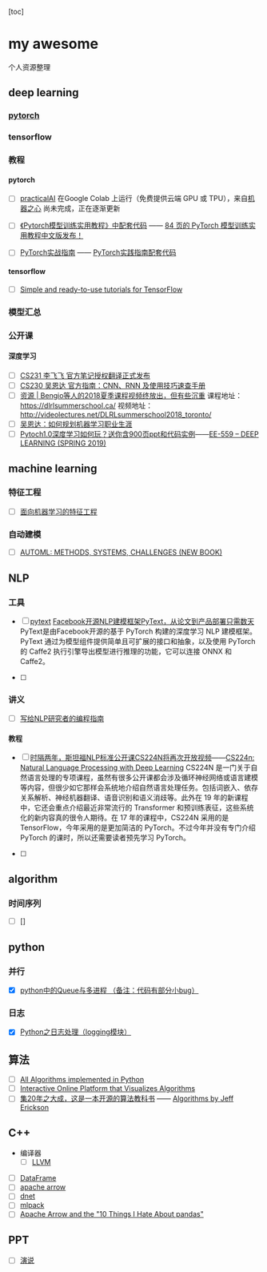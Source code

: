 [toc]

# my awesome

个人资源整理

## deep learning

### [pytorch](https://github.com/pytorch/pytorch)


### tensorflow

### 教程

#### pytorch

- [ ] [practicalAI](https://github.com/GokuMohandas/practicalAI)  在Google Colab 上运行（免费提供云端 GPU 或 TPU），来自[机器之心](https://mp.weixin.qq.com/s?__biz=MzA3MzI4MjgzMw==&mid=2650753681&idx=1&sn=c17896c0c2d5fa85b11541b29bc84427&chksm=871a8eefb06d07f98d46b4e1fb3d00840017e18625e2da20eb8920ba29963268888054d0b973&mpshare=1&scene=24&srcid=1212ENLgXI4zWIY4wSUrc9Dd#rd)
尚未完成，正在逐渐更新

- [ ] [《Pytorch模型训练实用教程》中配套代码](https://github.com/tensor-yu/PyTorch_Tutorial) —— [84 页的 PyTorch 模型训练实用教程中文版发布！](https://mp.weixin.qq.com/s?__biz=MzIwOTc2MTUyMg==&mid=2247486669&idx=1&sn=35c2723e67adbd2c2d89a7750d89c549&chksm=976fa950a018204618c41e32f9a0d27257bda6389ee97eeb096d9c6f4d96592a51d09e7b3763&mpshare=1&scene=24&srcid=1228mfFVzynrNI7w4QZXcW8Y#rd)
- [ ] [PyTorch实战指南](https://zhuanlan.zhihu.com/p/29024978) —— [PyTorch实践指南配套代码](https://github.com/chenyuntc/pytorch-best-practice)


#### tensorflow

- [ ] [Simple and ready-to-use tutorials for TensorFlow](https://github.com/osforscience/TensorFlow-Course#basic-machine-learning)

### 模型汇总

### 公开课

#### 深度学习

- [ ] [CS231 李飞飞 官方笔记授权翻译正式发布](https://mp.weixin.qq.com/s?__biz=MzIwOTc2MTUyMg==&mid=2247486589&idx=1&sn=7c9710b25cf6355de723763e46ff3b7b&chksm=976fa9e0a01820f600cfaedbb6f8ddb9356bd12252fec9209f8a9de81d2a38ef4246448755e6&mpshare=1&scene=24&srcid=122484BwR8mbByhbbxdoSCQX#rd)
- [ ] [CS230 吴恩达 官方指南：CNN、RNN 及使用技巧速查手册](https://mp.weixin.qq.com/s?__biz=MzIwOTc2MTUyMg==&mid=2247486518&idx=2&sn=84965f4b2d5d12ad437866bf149d3e8f&chksm=976fa9aba01820bd769c828a5a80d3b9794271b342bb18922aa30638814baa24361aa6d0c31a&mpshare=1&scene=24&srcid=1222vwam6x1DzUurngYtQcOp#rd)
- [ ] [资源 | Bengio等人的2018夏季课程视频终放出，但有些沉重](https://mp.weixin.qq.com/s/sBEHEv_INyN84CrpBRypvQ)
课程地址：https://dlrlsummerschool.ca/
视频地址：http://videolectures.net/DLRLsummerschool2018_toronto/
- [ ] [吴恩达：如何规划机器学习职业生涯](https://www.bilibili.com/video/av37659329)
- [ ] [Pytoch1.0深度学习如何玩？送你含900页ppt和代码实例](https://mp.weixin.qq.com/s?__biz=MzI3MTA0MTk1MA==&mid=2652033855&idx=4&sn=826ec6309c5a43e5512546af8df18252&chksm=f121a7cec6562ed89e75f411c8976a82ce12363b68fed10df5bdd8f7abaae8de77feb39b6106&mpshare=1&scene=1&srcid=1226jLiNjBGEXMbRHrH1a0Hz#rd)——[EE-559 – DEEP LEARNING (SPRING 2019)](https://fleuret.org/ee559/)

## machine learning

### 特征工程

- [ ] [面向机器学习的特征工程](https://github.com/apachecn/feature-engineering-for-ml-zh)

### 自动建模

- [ ] [AUTOML: METHODS, SYSTEMS, CHALLENGES (NEW BOOK)](https://www.automl.org/book/)

## NLP

### 工具

- [ ] [pytext](https://github.com/facebookresearch/pytext)
[Facebook开源NLP建模框架PyText，从论文到产品部署只需数天](https://mp.weixin.qq.com/s?__biz=MzA3MzI4MjgzMw==&mid=2650753854&idx=2&sn=7768f2f5826c5ed68c1593641605979e&chksm=871a8f40b06d0656b83a213b13fa750aaf499bf75faf9157a536212f3240f3a4565cf8ab0e6d&mpshare=1&scene=1&srcid=0114lCQ5bibhXHvRAP8tU5Rz#rd)
PyText是由Facebook开源的基于 PyTorch 构建的深度学习 NLP 建模框架。PyText 通过为模型组件提供简单且可扩展的接口和抽象，以及使用 PyTorch 的 Caffe2 执行引擎导出模型进行推理的功能，它可以连接 ONNX 和 Caffe2。

- [ ]

### 讲义

- [ ] [写给NLP研究者的编程指南](https://zhuanlan.zhihu.com/p/48504619)

#### 教程

- [ ] [时隔两年，斯坦福NLP标准公开课CS224N将再次开放视频](https://mp.weixin.qq.com/s?__biz=MzA3MzI4MjgzMw==&mid=2650755237&idx=2&sn=c8545eeb4a29aec377640019cbd8a714&chksm=871a94dbb06d1dcda543c783e62c4ac66b909cc522c1cc08135d9a4b38070a6f8e6e6df5068b&mpshare=1&scene=1&srcid=0114kursbwgKcmhlsSuEKEVQ#rd)——[CS224n: Natural Language Processing with Deep Learning](http://web.stanford.edu/class/cs224n/)
CS224N 是一门关于自然语言处理的专项课程，虽然有很多公开课都会涉及循环神经网络或语言建模等内容，但很少如它那样会系统地介绍自然语言处理任务。包括词嵌入、依存关系解析、神经机器翻译、语音识别和语义消歧等。此外在 19 年的新课程中，它还会重点介绍最近非常流行的 Transformer 和预训练表征，这些系统化的新内容真的很令人期待。在 17 年的课程中，CS224N 采用的是 TensorFlow，今年采用的是更加简洁的 PyTorch。不过今年并没有专门介绍 PyTorch 的课时，所以还需要读者预先学习 PyTorch。

- [ ]

## algorithm

### 时间序列

- [ ] []

## python

### 并行

- [X] [python中的Queue与多进程 （备注：代码有部分小bug）](https://my.oschina.net/yangyanxing/blog/296052)

### 日志

- [X] [Python之日志处理（logging模块）](https://www.cnblogs.com/yyds/p/6901864.html)

## 算法

- [ ] [All Algorithms implemented in Python](https://github.com/TheAlgorithms/Python)
- [ ] [Interactive Online Platform that Visualizes Algorithms](https://github.com/algorithm-visualizer/algorithm-visualizer)
- [ ] [集20年之大成，这是一本开源的算法教科书](https://mp.weixin.qq.com/s?__biz=MzA3MzI4MjgzMw==&mid=2650755049&idx=2&sn=67ccde0f9e8a82e464f8606b86d5871e&chksm=871a8b97b06d02817ce1f4ff650cdad07f3a3d45136ed8387d1c62e5aab4116d844c6a48cff1&scene=0&xtrack=1#rd) —— [Algorithms by Jeff Erickson](http://jeffe.cs.illinois.edu/teaching/algorithms/)

## C++

- 编译器
  - [ ] [LLVM](https://llvm.org/docs/index.html)
- [ ] [DataFrame](https://github.com/hosseinmoein/DataFrame)
- [ ] [apache arrow](https://github.com/apache/arrow)
- [ ] [dnet](https://github.com/clab/dynet)
- [ ] [mlpack](https://github.com/mlpack/mlpack)
- [ ] [Apache Arrow and the "10 Things I Hate About pandas"](http://wesmckinney.com/blog/apache-arrow-pandas-internals/)

## PPT

- [ ] [演说](http://yanshuo.io/)
